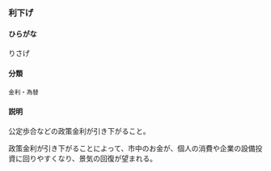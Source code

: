 <div style="display:none;">

## [あ行](securities-terms?id=あ行)
## [か行](securities-terms?id=か行)
## [さ行](securities-terms?id=さ行)
## [た行](securities-terms?id=た行)
## [な行](securities-terms?id=な行)
## [は行](securities-terms?id=は行)
## [ま行](securities-terms?id=ま行)
## [や行](securities-terms?id=や行)
## [ら行](securities-terms?id=ら行)

</div>

### 利下げ

#### ひらがな

りさげ

#### 分類

`金利・為替`

#### 説明

公定歩合などの政策金利が引き下がること。
 
政策金利が引き下がることによって、市中のお金が、個人の消費や企業の設備投資に回りやすくなり、景気の回復が望まれる。

<div style="display:none;">

## [わ行](securities-terms?id=わ行)
## [英数字・記号](securities-terms?id=英数字・記号)

</div>

